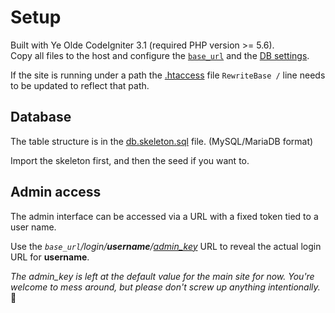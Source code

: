 # Setup
Built with Ye Olde CodeIgniter 3.1 (required PHP version >= 5.6).  
Copy all files to the host and configure the [`base_url`](application/config/config.php#L26) and the [DB settings](application/config/database.php#L76).  

If the site is running under a path the [.htaccess](.htaccess#L10) file `RewriteBase /` line needs to be updated to reflect that path.  


## Database
The table structure is in the [db.skeleton.sql](.sql/db.skeleton.sql) file. (MySQL/MariaDB format)  

Import the skeleton first, and then the seed if you want to.


## Admin access
The admin interface can be accessed via a URL with a fixed token tied to a user name.  

Use the _`base_url`/login/**username**/[admin_key](application/config/fnf.php#L4)_ URL to reveal the actual login URL for **username**.  

_The admin_key is left at the default value for the main site for now. You're welcome to mess around, but please don\'t screw up anything intentionally._ 🥺
